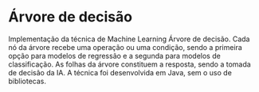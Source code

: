 # Árvore de decisão

Implementação da técnica de Machine Learning Árvore de decisão. Cada nó da árvore recebe uma operação ou uma condição, sendo a primeira opção para modelos de regressão e a segunda para modelos de classificação. As folhas da árvore constituem a resposta, sendo a tomada de decisão da IA.
A técnica foi desenvolvida em Java, sem o uso de bibliotecas.

